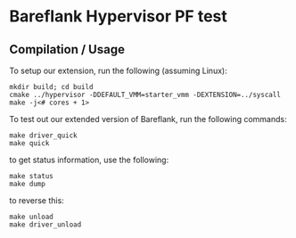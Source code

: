 # Bareflank Hypervisor PF test

## Compilation / Usage

To setup our extension, run the following (assuming Linux):

```
mkdir build; cd build
cmake ../hypervisor -DDEFAULT_VMM=starter_vmm -DEXTENSION=../syscall
make -j<# cores + 1>
```

To test out our extended version of Bareflank, run the following commands:

```
make driver_quick
make quick
```

to get status information, use the following:

```
make status
make dump
```

to reverse this:

```
make unload
make driver_unload
```
